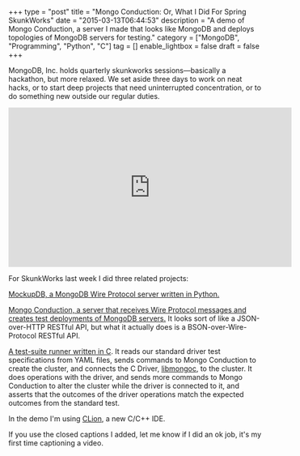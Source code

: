 +++
type = "post"
title = "Mongo Conduction: Or, What I Did For Spring SkunkWorks"
date = "2015-03-13T06:44:53"
description = "A demo of Mongo Conduction, a server I made that looks like MongoDB and deploys topologies of MongoDB servers for testing."
category = ["MongoDB", "Programming", "Python", "C"]
tag = []
enable_lightbox = false
draft = false
+++

<p>MongoDB, Inc. holds quarterly skunkworks sessions&mdash;basically a hackathon, but more relaxed. We set aside three days to work on neat hacks, or to start deep projects that need uninterrupted concentration, or to do something new outside our regular duties.</p>
<iframe width="560" height="315" src="https://www.youtube.com/embed/BDBvBYHxDzM?rel=0" frameborder="0" allowfullscreen></iframe>

<p>For SkunkWorks last week I did three related projects:</p>
<p><a href="https://mockupdb.readthedocs.io/tutorial.html">MockupDB, a MongoDB Wire Protocol server written in Python.</a></p>
<p><a href="http://mongo-conduction.readthedocs.org/">Mongo Conduction, a server that receives Wire Protocol messages and creates test deployments of MongoDB servers.</a> It looks sort of like a JSON-over-HTTP RESTful API, but what it actually does is a BSON-over-Wire-Protocol RESTful API.</p>
<p><a href="https://github.com/ajdavis/mongo-c-orchestration-demo/blob/master/mongo-c-orchestration-demo.c">A test-suite runner written in C</a>. It reads our standard driver test specifications from YAML files, sends commands to Mongo Conduction to create the cluster, and connects the C Driver, <a href="https://github.com/mongodb/mongo-c-driver">libmongoc</a>, to the cluster. It does operations with the driver, and sends more commands to Mongo Conduction to alter the cluster while the driver is connected to it, and asserts that the outcomes of the driver operations match the expected outcomes from the standard test.</p>
<p>In the demo I'm using <a href="https://www.jetbrains.com/clion/">CLion</a>, a new C/C++ IDE.</p>
<p>If you use the closed captions I added, let me know if I did an ok job, it's my first time captioning a video.</p>
